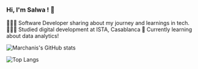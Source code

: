 ### Hi, I'm Salwa !  👋

👩🏻‍💻 Software Developer sharing about my journey and learnings in tech.
👩🏻‍🎓 Studied digital development at ISTA, Casablanca
💭 Currently learning about data analytics!


![Marchanis's GitHub stats](https://github-readme-stats.vercel.app/api?username=Marchanis&show_icons=true&theme=radical)

![Top Langs](https://github-readme-stats.vercel.app/api/top-langs/?username=Marchanis&size_weight=0.5&count_weight=0.5)














